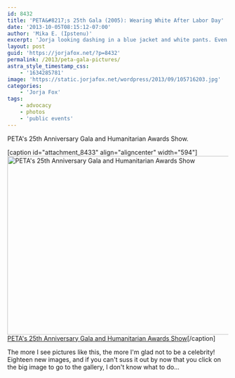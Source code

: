 ```yaml
---
id: 8432
title: 'PETA&#8217;s 25th Gala (2005): Wearing White After Labor Day'
date: '2013-10-05T08:15:12-07:00'
author: 'Mika E. (Ipstenu)'
excerpt: 'Jorja looking dashing in a blue jacket and white pants. Even after Labor Day, it''s all okay.'
layout: post
guid: 'https://jorjafox.net/?p=8432'
permalink: /2013/peta-gala-pictures/
astra_style_timestamp_css:
    - '1634285781'
image: 'https://static.jorjafox.net/wordpress/2013/09/105716203.jpg'
categories:
    - 'Jorja Fox'
tags:
    - advocacy
    - photos
    - 'public events'
---
```


PETA's 25th Anniversary Gala and Humanitarian Awards Show.

[caption id="attachment_8433" align="aligncenter" width="594"]<a href="https://jorjafox.net/gallery/awards/pub/20050910-peta/"><img class="size-full wp-image-8433" alt="PETA's 25th Anniversary Gala and Humanitarian Awards Show" src="//static.jorjafox.net/wordpress/2013/09/105716203.jpg" width="594" height="406" /></a> <a href="https://jorjafox.net/gallery/awards/pub/20050910-peta/">PETA's 25th Anniversary Gala and Humanitarian Awards Show</a>[/caption]

The more I see pictures like this, the more I'm glad not to be a celebrity! Eighteen new images, and if you can't suss it out by now that you click on the big image to go to the gallery, I don't know what to do...